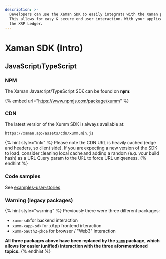 ```yaml
---
description: >-
  Developers can use the Xaman SDK to easily integrate with the Xaman platform.
  This allows for easy & secure end user interaction. With your application &
  the XRP Ledger.
---
```


# Xaman SDK (Intro)

## JavaScript/TypeScript

### NPM

The Xaman Javascript/TypeScript SDK can be found on **npm**:

{% embed url="https://www.npmjs.com/package/xumm" %}

### CDN

The latest version of the Xumm SDK is always available at:

```
https://xaman.app/assets/cdn/xumm.min.js
```

{% hint style="info" %}
Please note the CDN URL is heavily cached (edge and headers, so client side). If you are expecting a new version of the SDK to load, consider cleaning local cache and adding a random (e.g. your build hash) as a URL Query param to the URL to force URL uniqueness.
{% endhint %}

### Code samples

See [examples-user-stories](examples-user-stories/ "mention")

### Warning (legacy packages)

{% hint style="warning" %}
Previously there were three different packages:

* `xumm-sdk`for backend interaction
* `xumm-xapp-sdk` for xApp frontend interaction
* `xumm-oauth2-pkce` for browser / "Web3" interaction

**All three packages above have been replaced by the** [**`xumm`**](https://www.npmjs.com/package/xumm) **package, which allows for easier (unified) interaction with the three aforementioned topics.**
{% endhint %}

